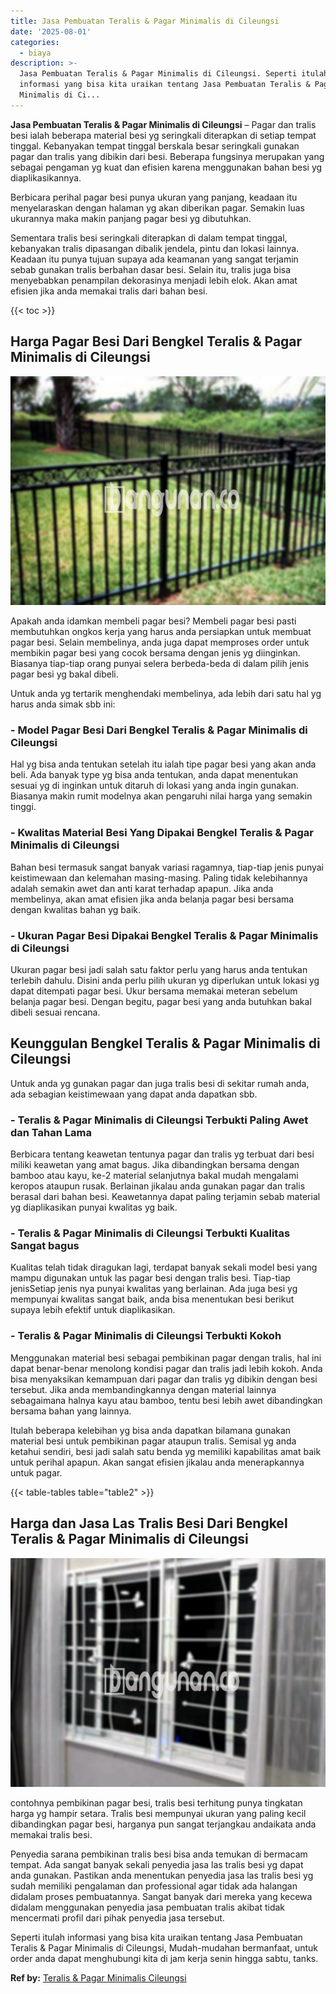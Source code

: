 ```yaml
---
title: Jasa Pembuatan Teralis & Pagar Minimalis di Cileungsi
date: '2025-08-01'
categories:
  - biaya
description: >-
  Jasa Pembuatan Teralis & Pagar Minimalis di Cileungsi. Seperti itulah
  informasi yang bisa kita uraikan tentang Jasa Pembuatan Teralis & Pagar
  Minimalis di Ci...
---
```


**Jasa Pembuatan Teralis & Pagar Minimalis di Cileungsi** – Pagar dan tralis besi ialah beberapa material besi yg seringkali diterapkan di setiap tempat tinggal. Kebanyakan tempat tinggal berskala besar seringkali gunakan pagar dan tralis yang dibikin dari besi. Beberapa fungsinya merupakan yang sebagai pengaman yg kuat dan efisien karena menggunakan bahan besi yg diaplikasikannya.

Berbicara perihal pagar besi punya ukuran yang panjang, keadaan itu menyelaraskan dengan halaman yg akan diberikan pagar. Semakin luas ukurannya maka makin panjang pagar besi yg dibutuhkan.

Sementara tralis besi seringkali diterapkan di dalam tempat tinggal, kebanyakan tralis dipasangan dibalik jendela, pintu dan lokasi lainnya. Keadaan itu punya tujuan supaya ada keamanan yang sangat terjamin sebab gunakan tralis berbahan dasar besi. Selain itu, tralis juga bisa menyebabkan penampilan dekorasinya menjadi lebih elok. Akan amat efisien jika anda memakai tralis dari bahan besi.

{{< toc >}}

## Harga Pagar Besi Dari Bengkel Teralis & Pagar Minimalis di Cileungsi

![Jasa Pembuatan Teralis & Pagar Minimalis di Cileungsi](/images/pagar-minimalis-murah-44.png)

Apakah anda idamkan membeli pagar besi? Membeli pagar besi pasti membutuhkan ongkos kerja yang harus anda persiapkan untuk membuat pagar besi. Selain membelinya, anda juga dapat memproses order untuk membikin pagar besi yang cocok bersama dengan jenis yg diinginkan. Biasanya tiap-tiap orang punyai selera berbeda-beda di dalam pilih jenis pagar besi yg bakal dibeli.

Untuk anda yg tertarik menghendaki membelinya, ada lebih dari satu hal yg harus anda simak sbb ini:
### \- Model Pagar Besi Dari Bengkel Teralis & Pagar Minimalis di Cileungsi

Hal yg bisa anda tentukan setelah itu ialah tipe pagar besi yang akan anda beli. Ada banyak type yg bisa anda tentukan, anda dapat menentukan sesuai yg di inginkan untuk ditaruh di lokasi yang anda ingin gunakan. Biasanya makin rumit modelnya akan pengaruhi nilai harga yang semakin tinggi.

### \- Kwalitas Material Besi Yang Dipakai Bengkel Teralis & Pagar Minimalis di Cileungsi

Bahan besi termasuk sangat banyak variasi ragamnya, tiap-tiap jenis punyai keistimewaan dan kelemahan masing-masing. Paling tidak kelebihannya adalah semakin awet dan anti karat terhadap apapun. Jika anda membelinya, akan amat efisien jika anda belanja pagar besi bersama dengan kwalitas bahan yg baik.

### \- Ukuran Pagar Besi Dipakai Bengkel Teralis & Pagar Minimalis di Cileungsi

Ukuran pagar besi jadi salah satu faktor perlu yang harus anda tentukan terlebih dahulu. Disini anda perlu pilih ukuran yg diperlukan untuk lokasi yg dapat ditempati pagar besi. Ukur bersama memakai meteran sebelum belanja pagar besi. Dengan begitu, pagar besi yang anda butuhkan bakal dibeli sesuai rencana.

## Keunggulan Bengkel Teralis & Pagar Minimalis di Cileungsi

Untuk anda yg gunakan pagar dan juga tralis besi di sekitar rumah anda, ada sebagian keistimewaan yang dapat anda dapatkan sbb.

### \- Teralis & Pagar Minimalis di Cileungsi Terbukti Paling Awet dan Tahan Lama

Berbicara tentang keawetan tentunya pagar dan tralis yg terbuat dari besi miliki keawetan yang amat bagus. Jika dibandingkan bersama dengan bamboo atau kayu, ke-2 material selanjutnya bakal mudah mengalami keropos ataupun rusak. Berlainan jikalau anda gunakan pagar dan tralis berasal dari bahan besi. Keawetannya dapat paling terjamin sebab material yg diaplikasikan punyai kwalitas yg baik.

### \- Teralis & Pagar Minimalis di Cileungsi Terbukti Kualitas Sangat bagus

Kualitas telah tidak diragukan lagi, terdapat banyak sekali model besi yang mampu digunakan untuk las pagar besi dengan tralis besi. Tiap-tiap jenisSetiap jenis nya punyai kwalitas yang berlainan. Ada juga besi yg mempunyai kwalitas sangat baik, anda bisa menentukan besi berikut supaya lebih efektif untuk diaplikasikan.

### \- Teralis & Pagar Minimalis di Cileungsi Terbukti Kokoh

Menggunakan material besi sebagai pembikinan pagar dengan tralis, hal ini dapat benar-benar menolong kondisi pagar dan tralis jadi lebih kokoh. Anda bisa menyaksikan kemampuan dari pagar dan tralis yg dibikin dengan besi tersebut. Jika anda membandingkannya dengan material lainnya sebagaimana halnya kayu atau bamboo, tentu besi lebih awet dibandingkan bersama bahan yang lainnya.

Itulah beberapa kelebihan yg bisa anda dapatkan bilamana gunakan material besi untuk pembikinan pagar ataupun tralis. Semisal yg anda ketahui sendiri, besi jadi salah satu benda yg memiliki kapabilitas amat baik untuk perihal apapun. Akan sangat efisien jikalau anda menerapkannya untuk pagar.

{{< table-tables table="table2" >}}

## Harga dan Jasa Las Tralis Besi Dari Bengkel Teralis & Pagar Minimalis di Cileungsi

![Jasa Pembuatan Teralis & Pagar Minimalis di Cileungsi](/images/teralis-minimalis-murah-21.png)

contohnya pembikinan pagar besi, tralis besi terhitung punya tingkatan harga yg hampir setara. Tralis besi mempunyai ukuran yang paling kecil dibandingkan pagar besi, harganya pun sangat terjangkau andaikata anda memakai tralis besi.

Penyedia sarana pembikinan tralis besi bisa anda temukan di bermacam tempat. Ada sangat banyak sekali penyedia jasa las tralis besi yg dapat anda gunakan. Pastikan anda menentukan penyedia jasa las tralis besi yg sudah memiliki pengalaman dan professional agar tidak ada halangan didalam proses pembuatannya. Sangat banyak dari mereka yang kecewa didalam menggunakan penyedia jasa pembuatan tralis akibat tidak mencermati profil dari pihak penyedia jasa tersebut.

Seperti itulah informasi yang bisa kita uraikan tentang Jasa Pembuatan Teralis & Pagar Minimalis di Cileungsi, Mudah-mudahan bermanfaat, untuk order anda dapat menghubungi kita di jam kerja senin hingga sabtu, tanks.

**Ref by:** [Teralis & Pagar Minimalis Cileungsi](https://id.wikipedia.org/wiki/Teralis)

